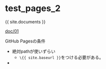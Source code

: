
# test_pages_2

{{ site.documents }}

[doc/01](doc/01.md)


GitHub Pagesの条件

- 絶対pathが使いずらい
  - `\{{ site.baseurl }}`をつける必要がある。
- 
